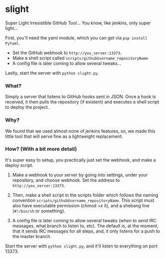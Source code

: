 slight
======

Super Light Irresistible GitHub Tool... You know, like jenkins, only super light...

First, you'll need the yaml module, which you can get via `pip install PyYaml`.

* Set the GitHub webhook to `http://you_server:13373`.
* Make a shell script called `scripts/githubUsername_repositoryName`
* A config file is later coming to allow several tweaks...

Lastly, start the server with `python slight.py`.

### What? ###

Simply a server that listens to GitHub hooks sent in JSON. Once a hook is received, 
it then pulls the repository (if existent) and executes a shell script to deploy the project.

### Why? ###

We found that we used almost none of jenkins features, so, we made this little tool that 
will serve fine as a lightweight replacement.

### How? (With a bit more detail) ###

It's super easy to setup, you practically just set the webhook, and make a deploy script.

1) Make a webhook to your server by going into settings, under your repository, and choose webhook. Set the address to `http://you_server:13373`.

2) Then, make a shell script in the scripts folder which follows the naming convention `scripts/githubUsername_repositoryName`. This script must also have executable permission (chmod +x it), and a shebang line (`#!/bin/sh` or something).

3) A config file is later coming to allow several tweaks (when to send IRC messages, what branch to listen to, etc). The default is, at the moment, that it sends IRC messages for all steps, and, it only listens for a push to the master branch.

Start the server with `python slight.py`, and it'll listen to everything on port 13373.
